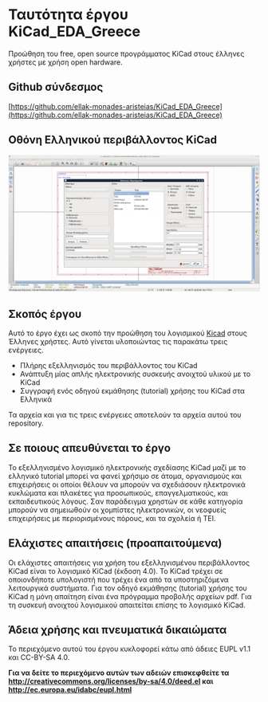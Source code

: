 # Ταυτότητα έργου KiCad_EDA_Greece
Προώθηση του free, open source προγράμματος KiCad στους έλληνες χρήστες με χρήση open hardware.

## Github σύνδεσμος
[https://github.com/ellak-monades-aristeias/KiCad_EDA_Greece](https://github.com/ellak-monades-aristeias/KiCad_EDA_Greece) 

## Οθόνη Ελληνικού περιβάλλοντος KiCad
![](kicad-GR-screen.png)

## Σκοπός έργου
Αυτό το έργο  έχει ως σκοπό την προώθηση του λογισμικού [Kicad](http://kicad-pcb.org/) στους Έλληνες χρήστες. Αυτό γίνεται υλοποιώντας τις παρακάτω τρεις ενέργειες.

* Πλήρης εξελληνισμός του περιβάλλοντος του KiCad
* Ανάπτυξη μίας απλής ηλεκτρονικής συσκευής ανοιχτού υλικού με το KiCad 
* Συγγραφή ενός οδηγού εκμάθησης (tutorial) χρήσης του KiCad στα Ελληνικά

Τα αρχεία και για τις τρεις ενέργειες αποτελούν τα αρχεία αυτού του repository.

## Σε ποιους απευθύνεται το έργο
Το εξελληνισμένο λογισμικό ηλεκτρονικής σχεδίασης KiCad μαζί με το ελληνικό tutorial μπορεί να φανεί χρήσιμο σε άτομα, οργανισμούς και επιχειρήσεις οι οποίοι θέλουν να μπορούν να σχεδιάσουν ηλεκτρονικά κυκλώματα και πλακέτες για προσωπικούς, επαγγελματικούς, και εκπαιδευτικούς λόγους. 
Σαν παράδειγμα χρηστών σε κάθε κατηγορία μπορούν να σημειωθούν οι χομπίστες ηλεκτρονικών, οι νεοφυείς επιχειρήσεις με περιορισμένους πόρους, και τα σχολεία ή ΤΕΙ.

## Ελάχιστες απαιτήσεις (προαπαιτούμενα)
Οι ελάχιστες απαιτήσεις για χρήση του εξελληνισμένου περιβάλλοντος KiCad είναι το λογισμικό KiCad (έκδοση 4.0). Το KiCad τρέχει σε οποιονδήποτε υπολογιστή που τρέχει ένα από τα υποστηριζόμενα λειτουργικά συστήματα.
Για τον οδηγό εκμάθησης (tutorial) χρήσης του KiCad η μόνη απαίτηση είναι ένα πρόγραμμα προβολής αρχείων pdf. Για τη συσκευή ανοιχτού λογισμικού απαιτείται επίσης το λογισμικό KiCad.

## Άδεια χρήσης και πνευματικά δικαιώματα

Το περιεχόμενο αυτού του έργου κυκλοφορεί κάτω από άδειες EUPL v1.1 και CC-BY-SA 4.0.

**Για να δείτε το περιεχόμενο αυτών των αδειών επισκεφθείτε τα  http://creativecommons.org/licenses/by-sa/4.0/deed.el και http://ec.europa.eu/idabc/eupl.html**
